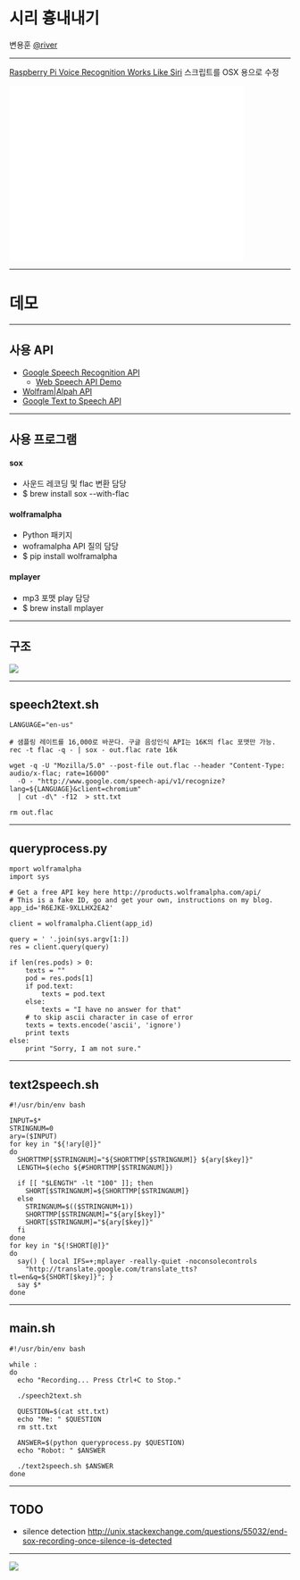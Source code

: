 
# 시리 흉내내기 

변용훈
[@river](http://twitter.com/river)

---

[Raspberry Pi Voice Recognition Works Like
Siri](http://blog.oscarliang.net/raspberry-pi-voice-recognition-works-like-siri/) 스크립트를 OSX 용으로 수정 

<iframe width="420" height="315" src="//www.youtube.com/embed/OP2IvkqrRnU"
frameborder="0" allowfullscreen></iframe>

---

# 데모

---

## 사용 API

- [Google Speech Recognition API](https://gist.github.com/alotaiba/1730160)
  - [Web Speech API Demo](https://www.google.com/intl/en/chrome/demos/speech.html)
- [Wolfram|Alpah API](http://products.wolframalpha.com/api/)
- [Google Text to Speech API](https://gist.github.com/alotaiba/1728771)

---

## 사용 프로그램

#### sox

- 사운드 레코딩 및 flac 변환 담당 
- $ brew install sox --with-flac

#### wolframalpha

- Python 패키지 
- woframalpha API 질의 담당 
- $ pip install wolframalpha

#### mplayer

- mp3 포맷 play 담당 
- $ brew install mplayer

---

## 구조

<img src='/img/siri1.png' style='border:none' />

---

## speech2text.sh 

```
LANGUAGE="en-us"

# 샘플링 레이트를 16,000로 바꾼다. 구글 음성인식 API는 16K의 flac 포맷만 가능.
rec -t flac -q - | sox - out.flac rate 16k 

wget -q -U "Mozilla/5.0" --post-file out.flac --header "Content-Type: audio/x-flac; rate=16000" 
  -O - "http://www.google.com/speech-api/v1/recognize?lang=${LANGUAGE}&client=chromium" 
  | cut -d\" -f12  > stt.txt

rm out.flac
```

---

## queryprocess.py

```
mport wolframalpha
import sys

# Get a free API key here http://products.wolframalpha.com/api/
# This is a fake ID, go and get your own, instructions on my blog.
app_id='R6EJKE-9XLLHX2EA2'

client = wolframalpha.Client(app_id)

query = ' '.join(sys.argv[1:])
res = client.query(query)

if len(res.pods) > 0:
    texts = ""
    pod = res.pods[1]
    if pod.text:
        texts = pod.text
    else:
        texts = "I have no answer for that"
    # to skip ascii character in case of error
    texts = texts.encode('ascii', 'ignore')
    print texts
else:
    print "Sorry, I am not sure."
```

---

## text2speech.sh

```
#!/usr/bin/env bash

INPUT=$*
STRINGNUM=0
ary=($INPUT)
for key in "${!ary[@]}"
do
  SHORTTMP[$STRINGNUM]="${SHORTTMP[$STRINGNUM]} ${ary[$key]}"
  LENGTH=$(echo ${#SHORTTMP[$STRINGNUM]})

  if [[ "$LENGTH" -lt "100" ]]; then
    SHORT[$STRINGNUM]=${SHORTTMP[$STRINGNUM]}
  else
    STRINGNUM=$(($STRINGNUM+1))
    SHORTTMP[$STRINGNUM]="${ary[$key]}"
    SHORT[$STRINGNUM]="${ary[$key]}"
  fi
done
for key in "${!SHORT[@]}"
do
  say() { local IFS=+;mplayer -really-quiet -noconsolecontrols 
    "http://translate.google.com/translate_tts?tl=en&q=${SHORT[$key]}"; }
  say $*
done
```

---

## main.sh

```
#!/usr/bin/env bash

while :
do
  echo "Recording... Press Ctrl+C to Stop."

  ./speech2text.sh

  QUESTION=$(cat stt.txt)
  echo "Me: " $QUESTION
  rm stt.txt

  ANSWER=$(python queryprocess.py $QUESTION)
  echo "Robot: " $ANSWER

  ./text2speech.sh $ANSWER
done
```

---

## TODO 

- silence detection
http://unix.stackexchange.com/questions/55032/end-sox-recording-once-silence-is-detected


---

![](http://media-cache-cd0.pinimg.com/736x/21/84/f9/2184f9764bd1e30fb624ec1c6547c727.jpg)
  
